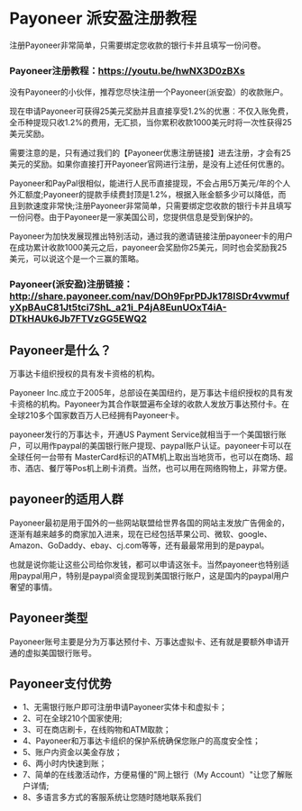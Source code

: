# Payoneer 派安盈注册教程

注册Payoneer非常简单，只需要绑定您收款的银行卡并且填写一份问卷。
### Payoneer注册教程：https://youtu.be/hwNX3D0zBXs


没有Payoneer的小伙伴，推荐您尽快注册一个Payoneer(派安盈）的收款账户。

现在申请Payoneer可获得25美元奖励并且直接享受1.2%的优惠︰不仅入账免费，全币种提现只收1.2%的费用，无汇损，当你累积收款1000美元时将一次性获得25美元奖励。

需要注意的是，只有通过我们的【Payoneer优惠注册链接】进去注册，才会有25美元的奖励。如果你直接打开Payoneer官网进行注册，是没有上述任何优惠的。

Payoneer和PayPal很相似，能进行人民币直接提现，不会占用5万美元/年的个人外汇额度;Payoneer的提款手续费封顶是1.2%，根据入账金额多少可以降低，而且到款速度非常快;注册Payoneer非常简单，只需要绑定您收款的银行卡并且填写一份问卷。由于Payoneer是一家美国公司，您提供信息是受到保护的。

Payoneer为加快发展现推出特别活动，通过我的邀请链接注册payoneer卡的用户在成功累计收款1000美元之后，payoneer会奖励你25美元，同时也会奖励我25美元，可以说这个是一个三赢的策略。

### Payoneer(派安盈)注册链接： http://share.payoneer.com/nav/DOh9FprPDJk178ISDr4vwmufyXpBAuC81Jt5tci7ShL_a21i_P4jA8EunUOxT4iA-DTkHAUk6Jb7FTVzGG5EWQ2

## Payoneer是什么？
万事达卡组织授权的具有发卡资格的机构。

Payoneer Inc.成立于2005年，总部设在美国纽约，是万事达卡组织授权的具有发卡资格的机构。Payoneer为其合作联盟遍布全球的收款人发放万事达预付卡。在全球210多个国家数百万人已经拥有Payoneer卡。

payoneer发行的万事达卡，开通US Payment Service就相当于一个美国银行账户，可以用作paypal的美国银行账户提现、paypal账户认证。payoneer卡可以在全球任何一台带有 MasterCard标识的ATM机上取出当地货币，也可以在商场、超市、酒店、餐厅等Pos机上刷卡消费。当然，也可以用在网络购物上，非常方便。

## payoneer的适用人群
Payoneer最初是用于国外的一些网站联盟给世界各国的网站主发放广告佣金的，逐渐有越来越多的商家加入进来，现在已经包括苹果公司、微软、google、Amazon、GoDaddy、ebay、cj.com等等，还有最最常用到的是paypal。

也就是说你能让这些公司给你发钱，都可以申请这张卡。当然payoneer也特别适用paypal用户，特别是paypal资金提现到美国银行账户，这是国内的paypal用户奢望的事情。

## Payoneer类型
Payoneer账号主要是分为万事达预付卡、万事达虚拟卡、还有就是要额外申请开通的虚拟美国银行账号。

## Payoneer支付优势
- 1、无需银行账户即可注册申请Payoneer实体卡和虚拟卡；
- 2、可在全球210个国家使用;
- 3、可在商店刷卡，在线购物和ATM取款；
- 4、Payoneer和万事达卡组织的保护系统确保您账户的高度安全性；
- 5、账户内资金以美金存放；
- 6、两小时内快速到账；
- 7、简单的在线激活动作，方便易懂的"网上银行（My Account）"让您了解账户详情;
- 8、多语言多方式的客服系统让您随时随地联系我们

   

